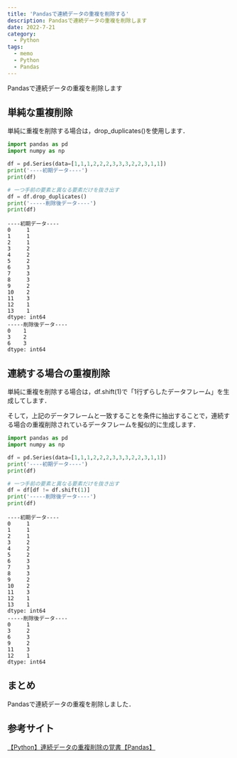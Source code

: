 ```yaml
---
title: 'Pandasで連続データの重複を削除する'
description: Pandasで連続データの重複を削除します
date: 2022-7-21
category: 
  - Python
tags:
  - memo
  - Python
  - Pandas
---
```


Pandasで連続データの重複を削除します

<!-- https://www.hamlet-engineer.com -->
<!-- !(/image/ChordDiagram.png) -->

<!-- more -->

<ClientOnly>
  <CallInArticleAdsense />
</ClientOnly>



## 単純な重複削除
単純に重複を削除する場合は，drop_duplicates()を使用します．


```python
import pandas as pd
import numpy as np

df = pd.Series(data=[1,1,1,2,2,2,3,3,3,2,2,3,1,1])
print('----初期データ----')
print(df)

# 一つ手前の要素と異なる要素だけを抜き出す
df = df.drop_duplicates()
print('-----削除後データ----')
print(df)
```

```
----初期データ----
0     1
1     1
2     1
3     2
4     2
5     2
6     3
7     3
8     3
9     2
10    2
11    3
12    1
13    1
dtype: int64
-----削除後データ----
0    1
3    2
6    3
dtype: int64
```

## 連続する場合の重複削除
単純に重複を削除する場合は，df.shift(1)で「1行ずらしたデータフレーム」を生成してします．

そして，上記のデータフレームと一致することを条件に抽出することで，連続する場合の重複削除されているデータフレームを擬似的に生成します．


```python
import pandas as pd
import numpy as np

df = pd.Series(data=[1,1,1,2,2,2,3,3,3,2,2,3,1,1])
print('----初期データ----')
print(df)

# 一つ手前の要素と異なる要素だけを抜き出す
df = df[df != df.shift(1)]
print('-----削除後データ----')
print(df)
```

```
----初期データ----
0     1
1     1
2     1
3     2
4     2
5     2
6     3
7     3
8     3
9     2
10    2
11    3
12    1
13    1
dtype: int64
-----削除後データ----
0     1
3     2
6     3
9     2
11    3
12    1
dtype: int64
```


## まとめ
Pandasで連続データの重複を削除しました．

## 参考サイト
[【Python】連続データの重複削除の覚書【Pandas】](https://kojimanotech.com/2020/01/14/205/)


<ClientOnly>
  <CallInArticleAdsense />
</ClientOnly>


